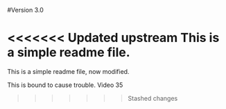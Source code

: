 #Version 3.0

<<<<<<< Updated upstream
This is a simple readme file.
=======
This is a simple readme file, now modified.

This is bound to cause trouble.
Video 35
>>>>>>> Stashed changes
